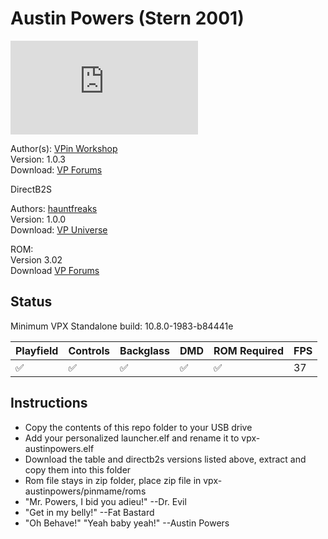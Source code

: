 # Austin Powers (Stern 2001)

![Table Preview](https://www.vpforums.org/index.php?app=downloads&module=display&section=screenshot&record=81180&id=15332&full=1)

Author(s): [VPin Workshop](https://www.vpforums.org/index.php?showuser=153279)  
Version: 1.0.3  
Download: [VP Forums](https://www.vpforums.org/index.php?app=downloads&showfile=15332)

DirectB2S

Authors: [hauntfreaks](https://vpuniverse.com/profile/5216-hauntfreaks/)  
Version: 1.0.0  
Download: [VP Universe](https://vpuniverse.com/files/file/14003-austin-powers-stern-2001-b2s-with-full-dmd/)

ROM:  
Version 3.02  
Download [VP Forums](https://www.vpforums.org/index.php?app=downloads&showfile=1115)

## Status 

Minimum VPX Standalone build: 10.8.0-1983-b84441e

| Playfield | Controls | Backglass | DMD | ROM Required | FPS | 
|-----------|----------|-----------|-----|--------------|-----|
| :white_check_mark: | :white_check_mark: | :white_check_mark: | :white_check_mark: | :white_check_mark: | 37 |

## Instructions

- Copy the contents of this repo folder to your USB drive
- Add your personalized launcher.elf and rename it to vpx-austinpowers.elf
- Download the table and directb2s versions listed above, extract and copy them into this folder
- Rom file stays in zip folder, place zip file in vpx-austinpowers/pinmame/roms
- "Mr. Powers, I bid you adieu!" --Dr. Evil
- "Get in my belly!" --Fat Bastard
- "Oh Behave!" "Yeah baby yeah!" --Austin Powers
